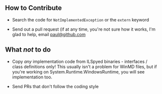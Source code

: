 ## How to Contribute

* Search the code for `NotImplementedException` or the `extern` keyword

* Send out a pull request (if at any time, you're not sure how it works, I'm
  glad to help, email paul@github.com

## What *not* to do

* Copy *any* implementation code from ILSpyed binaries - interfaces / class
  definitions only! This usually isn't a problem for WinMD files, but if
  you're working on System.Runtime.WindowsRuntime, you will see implementation
  too.

* Send PRs that don't follow the coding style
